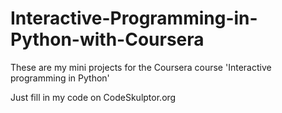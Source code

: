 # Interactive-Programming-in-Python-with-Coursera
These are my mini projects for the Coursera course 'Interactive programming in Python'

Just fill in my code on CodeSkulptor.org
